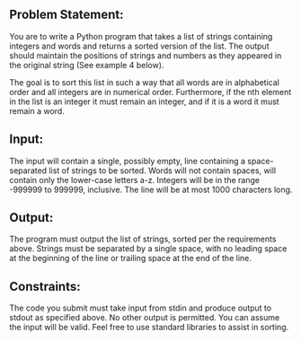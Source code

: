 Problem Statement:
------

You are to write a Python program that takes a list of strings containing integers and words and returns a sorted version of the list. The output should maintain the positions of strings and numbers as they appeared in the original string (See example 4 below).

The goal is to sort this list in such a way that all words are in alphabetical order and all integers are in numerical order. Furthermore, if the nth element in the list is an integer it must
remain an integer, and if it is a word it must remain a word.


Input:
------

The input will contain a single, possibly empty, line containing a space-separated list of strings to be sorted. Words will not contain spaces, will contain only the lower-case letters a-z.  Integers will be in the range -999999 to 999999, inclusive. The line will be at most 1000
characters long.


Output:
-------

The program must output the list of strings, sorted per the requirements above. Strings must be separated by a single space, with no leading space at the beginning of the line or trailing space at the end of the line.


Constraints:
------------

The code you submit must take input from stdin and produce output to stdout as specified above. No other output is permitted. You can assume the input will be valid. Feel free to use standard libraries to assist in sorting.
